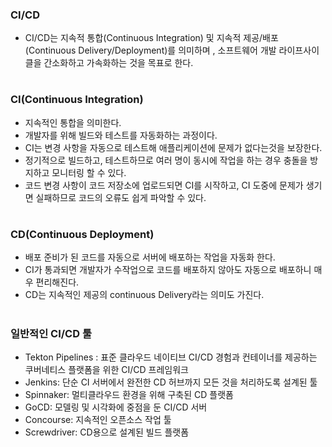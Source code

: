 ### CI/CD  
  -  CI/CD는 지속적 통합(Continuous Integration) 및 지속적 제공/배포(Continuous Delivery/Deployment)를 의미하며
 , 소프트웨어 개발 라이프사이클을 간소화하고 가속화하는 것을 목표로 한다.
#
### CI(Continuous Integration)
  - 지속적인 통합을 의미한다.
  - 개발자를 위해 빌드와 테스트를 자동화하는 과정이다.
  - CI는 변경 사항을 자동으로 테스트해 애플리케이션에 문제가 없다는것을 보장한다.
  - 정기적으로 빌드하고, 테스트하므로 여러 명이 동시에 작업을 하는 경우 충돌을 방지하고 모니터링 할 수 있다.
  - 코드 변경 사항이 코드 저장소에 업로드되면 CI를 시작하고, CI 도중에 문제가 생기면 실패하므로 코드의 오류도 쉽게 파악할 수 있다.
#
### CD(Continuous Deployment)
  - 배포 준비가 된 코드를 자동으로 서버에 배포하는 작업을 자동화 한다.
  - CI가 통과되면 개발자가 수작업으로 코드를 배포하지 않아도 자동으로 배포하니 매우 편리해진다.
  - CD는 지속적인 제공의 continuous Delivery라는 의미도 가진다.
#
### 일반적인 CI/CD 툴
  - Tekton Pipelines : 표준 클라우드 네이티브 CI/CD 경험과 컨테이너를 제공하는 쿠버네티스 플랫폼을 위한 CI/CD 프레임워크
  - Jenkins: 단순 CI 서버에서 완전한 CD 허브까지 모든 것을 처리하도록 설계된 툴
  - Spinnaker: 멀티클라우드 환경을 위해 구축된 CD 플랫폼
  - GoCD: 모델링 및 시각화에 중점을 둔 CI/CD 서버
  - Concourse: 지속적인 오픈소스 작업 툴
  - Screwdriver: CD용으로 설계된 빌드 플랫폼
